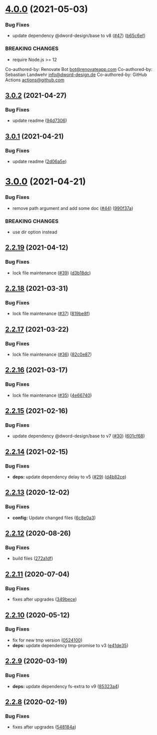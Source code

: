 # [4.0.0](https://github.com/dword-design/with-local-tmp-dir/compare/v3.0.2...v4.0.0) (2021-05-03)


### Bug Fixes

* update dependency @dword-design/base to v8 ([#47](https://github.com/dword-design/with-local-tmp-dir/issues/47)) ([b65c6ef](https://github.com/dword-design/with-local-tmp-dir/commit/b65c6ef520d7a396b5b7ce5716a28965a9253623))


### BREAKING CHANGES

* require Node.js >= 12

Co-authored-by: Renovate Bot <bot@renovateapp.com>
Co-authored-by: Sebastian Landwehr <info@dword-design.de>
Co-authored-by: GitHub Actions <actions@github.com>

## [3.0.2](https://github.com/dword-design/with-local-tmp-dir/compare/v3.0.1...v3.0.2) (2021-04-27)


### Bug Fixes

* update readme ([94d7306](https://github.com/dword-design/with-local-tmp-dir/commit/94d730611f0cfd9562bbf914d401b537fa933c03))

## [3.0.1](https://github.com/dword-design/with-local-tmp-dir/compare/v3.0.0...v3.0.1) (2021-04-21)


### Bug Fixes

* update readme ([2d06a5e](https://github.com/dword-design/with-local-tmp-dir/commit/2d06a5eee8d1345126570a5860e02540457a1c13))

# [3.0.0](https://github.com/dword-design/with-local-tmp-dir/compare/v2.2.19...v3.0.0) (2021-04-21)


### Bug Fixes

* remove path argument and add some doc ([#44](https://github.com/dword-design/with-local-tmp-dir/issues/44)) ([990f37a](https://github.com/dword-design/with-local-tmp-dir/commit/990f37a140fc92512fa6d886a38ae6744966b120))


### BREAKING CHANGES

* use dir option instead

## [2.2.19](https://github.com/dword-design/with-local-tmp-dir/compare/v2.2.18...v2.2.19) (2021-04-12)


### Bug Fixes

* lock file maintenance ([#39](https://github.com/dword-design/with-local-tmp-dir/issues/39)) ([d3b18dc](https://github.com/dword-design/with-local-tmp-dir/commit/d3b18dcd41a7cd13143eafeca0349eff973a9ceb))

## [2.2.18](https://github.com/dword-design/with-local-tmp-dir/compare/v2.2.17...v2.2.18) (2021-03-31)


### Bug Fixes

* lock file maintenance ([#37](https://github.com/dword-design/with-local-tmp-dir/issues/37)) ([819be8f](https://github.com/dword-design/with-local-tmp-dir/commit/819be8feb333aae04dda44e963bacdd2aef3dd3d))

## [2.2.17](https://github.com/dword-design/with-local-tmp-dir/compare/v2.2.16...v2.2.17) (2021-03-22)


### Bug Fixes

* lock file maintenance ([#36](https://github.com/dword-design/with-local-tmp-dir/issues/36)) ([82c0e87](https://github.com/dword-design/with-local-tmp-dir/commit/82c0e8752db069a6b99ba71efac1f078c60a1161))

## [2.2.16](https://github.com/dword-design/with-local-tmp-dir/compare/v2.2.15...v2.2.16) (2021-03-17)


### Bug Fixes

* lock file maintenance ([#35](https://github.com/dword-design/with-local-tmp-dir/issues/35)) ([4e66740](https://github.com/dword-design/with-local-tmp-dir/commit/4e667405a1d5c4e502b7384d34d25b3fee9749fd))

## [2.2.15](https://github.com/dword-design/with-local-tmp-dir/compare/v2.2.14...v2.2.15) (2021-02-16)


### Bug Fixes

* update dependency @dword-design/base to v7 ([#30](https://github.com/dword-design/with-local-tmp-dir/issues/30)) ([601cf68](https://github.com/dword-design/with-local-tmp-dir/commit/601cf688d7fd2f0fa528fb9345c59c1523a78925))

## [2.2.14](https://github.com/dword-design/with-local-tmp-dir/compare/v2.2.13...v2.2.14) (2021-02-15)


### Bug Fixes

* **deps:** update dependency delay to v5 ([#29](https://github.com/dword-design/with-local-tmp-dir/issues/29)) ([d4b82ce](https://github.com/dword-design/with-local-tmp-dir/commit/d4b82ce5254ee8acbe1b63f74330ea9662b98da2))

## [2.2.13](https://github.com/dword-design/with-local-tmp-dir/compare/v2.2.12...v2.2.13) (2020-12-02)


### Bug Fixes

* **config:** Update changed files ([6c8e0a3](https://github.com/dword-design/with-local-tmp-dir/commit/6c8e0a39e8ca71643bcfa6852bee75d2f2e08716))

## [2.2.12](https://github.com/dword-design/with-local-tmp-dir/compare/v2.2.11...v2.2.12) (2020-08-26)


### Bug Fixes

* build files ([272a1df](https://github.com/dword-design/with-local-tmp-dir/commit/272a1df1ced001ba766e8b326b166914215a9b04))

## [2.2.11](https://github.com/dword-design/with-local-tmp-dir/compare/v2.2.10...v2.2.11) (2020-07-04)


### Bug Fixes

* fixes after upgrades ([349bece](https://github.com/dword-design/with-local-tmp-dir/commit/349becede2a4d8c878beb7cfdc1bf4c752612b71))

## [2.2.10](https://github.com/dword-design/with-local-tmp-dir/compare/v2.2.9...v2.2.10) (2020-05-12)


### Bug Fixes

* fix for new tmp version ([0524100](https://github.com/dword-design/with-local-tmp-dir/commit/0524100ad380b6c6dd0703c80778be3638ea195a))
* **deps:** update dependency tmp-promise to v3 ([e41de35](https://github.com/dword-design/with-local-tmp-dir/commit/e41de357dec521198e39a27462e926279607fad9))

## [2.2.9](https://github.com/dword-design/with-local-tmp-dir/compare/v2.2.8...v2.2.9) (2020-03-19)


### Bug Fixes

* **deps:** update dependency fs-extra to v9 ([85323a4](https://github.com/dword-design/with-local-tmp-dir/commit/85323a415b26d18665520b5ce523acddc8ef27b7))

## [2.2.8](https://github.com/dword-design/with-local-tmp-dir/compare/v2.2.7...v2.2.8) (2020-02-19)


### Bug Fixes

* fixes after upgrades ([548184a](https://github.com/dword-design/with-local-tmp-dir/commit/548184acccf6509cdbd859853895d67adeb7fe87))
